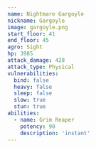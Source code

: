 ```yaml
---
name: Nightmare Gargoyle
nickname: Gargoyle
image: gargoyle.png
start_floor: 41
end_floor: 45
agro: Sight
hp: 3985
attack_damage: 428
attack_type: Physical
vulnerabilities:
  bind: false
  heavy: false
  sleep: false
  slow: true
  stun: true
abilities:
  - name: Grim Reaper
    potency: 90
    description: 'instant'
---
```

